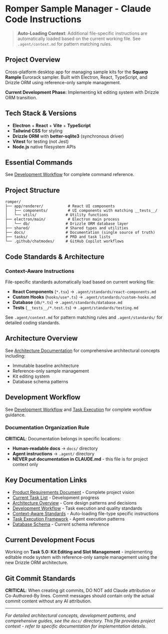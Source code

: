 # Romper Sample Manager - Claude Code Instructions

> **Auto-Loading Context**: Additional file-specific instructions are automatically loaded based on the current working file. See `.agent/context.md` for pattern matching rules.

## Project Overview
Cross-platform desktop app for managing sample kits for the **Squarp Rample** Eurorack sampler. Built with Electron, React, TypeScript, and Drizzle ORM using reference-only sample management.

**Current Development Phase:** Implementing kit editing system with Drizzle ORM transition.

## Tech Stack & Versions
- **Electron** + **React** + **Vite** + **TypeScript**
- **Tailwind CSS** for styling
- **Drizzle ORM** with **better-sqlite3** (synchronous driver)
- **Vitest** for testing (not Jest)
- **Node.js** native filesystem APIs

## Essential Commands
See [Development Workflow](./docs/developer/development-workflow.md) for complete command reference.

## Project Structure
```
romper/
├── app/renderer/           # React UI components
│   ├── components/         # UI components with matching __tests__/
│   └── utils/             # Utility functions
├── electron/main/          # Electron main process
│   └── db/                # Drizzle ORM database layer
├── shared/                # Shared types and utilities
├── docs/                  # Documentation (single source of truth)
├── tasks/                 # PRD and task lists
└── .github/chatmodes/     # GitHub Copilot workflows
```

## Code Standards & Architecture

### Context-Aware Instructions
File-specific standards automatically load based on current working file:
- **React Components** (`*.tsx`) → `.agent/standards/react-components.md`
- **Custom Hooks** (`hooks/use*.ts`) → `.agent/standards/custom-hooks.md`
- **Database** (`db/*.ts`) → `.agent/standards/database.md`
- **Tests** (`__tests__/*.test.ts`) → `.agent/standards/testing.md`

See `.agent/context.md` for pattern matching rules and `.agent/standards/` for detailed coding standards.

## Architecture Overview
See [Architecture Documentation](./docs/developer/architecture.md) for comprehensive architectural concepts including:
- Immutable baseline architecture
- Reference-only sample management
- Kit editing system
- Database schema patterns

## Development Workflow
See [Development Workflow](./docs/developer/development-workflow.md) and [Task Execution](./.agent/task-execution.md) for complete workflow guidance.

### Documentation Organization Rule
**CRITICAL**: Documentation belongs in specific locations:
- **Human-readable docs** → `docs/` directory
- **Agent instructions** → `.agent/` directory  
- **NEVER put documentation in CLAUDE.md** - this file is for project context only

## Key Documentation Links
- [Product Requirements Document](./tasks/PRD.md) - Complete project vision
- [Current Task List](./tasks/tasks-PRD.md) - Development progress
- [Architecture Overview](./docs/developer/architecture.md) - Core design patterns and decisions
- [Development Workflow](./docs/developer/development-workflow.md) - Task execution and quality standards
- [Context-Aware Standards](./.agent/context.md) - Auto-loading file-type specific instructions
- [Task Execution Framework](./.agent/task-execution.md) - Agent execution patterns
- [Database Schema](./docs/developer/romper-db.md) - Current schema reference

## Current Development Focus
Working on **Task 5.0: Kit Editing and Slot Management** - implementing editable mode system with reference-only sample management using the new Drizzle ORM architecture.

## Git Commit Standards
**CRITICAL**: When creating git commits, DO NOT add Claude attribution or Co-Authored-By lines. Commit messages should contain only the actual commit content without any AI attribution.

---

*For detailed architectural concepts, development patterns, and comprehensive guides, see the `docs/` directory. This file provides project context - refer to specific documentation for implementation details.*